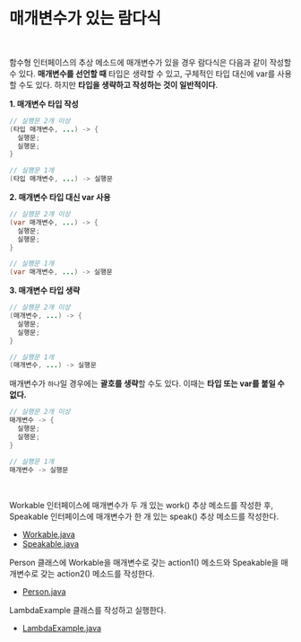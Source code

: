 # 매개변수가 있는 람다식
<br/>

함수형 인터페이스의 추상 메소드에 매개변수가 있을 경우 람다식은 다음과 같이 작성할 수 있다.
**매개변수를 선언할 때** 타입은 생략할 수 있고, 구체적인 타입 대신에 var를 사용할 수도 있다. 하지만 **타입을 생략하고 작성하는 것이 일반적이다**.

**1. 매개변수 타입 작성**
```java
// 실행문 2개 이상
(타입 매개변수, ...) -> {
  실행문;
  실행문;
}

// 실행문 1개
(타입 매개변수, ...) -> 실행문
```
**2. 매개변수 타입 대신 var 사용**
```java
// 실행문 2개 이상
(var 매개변수, ...) -> {
  실행문;
  실행문;
}

// 실행문 1개
(var 매개변수, ...) -> 실행문
```
**3. 매개변수 타입 생략**
```java
// 실행문 2개 이상
(매개변수, ...) -> {
  실행문;
  실행문;
}

// 실행문 1개
(매개변수, ...) -> 실행문
```

매개변수가 `하나`일 경우에는 **괄호를 생략**할 수도 있다. 이때는 **타입 또는 var를 붙일 수 없다.**
```java
// 실행문 2개 이상
매개변수 -> {
  실행문;
  실행문;
}

// 실행문 1개
매개변수 -> 실행문
```

<br/>

Workable 인터페이스에 매개변수가 두 개 있는 work() 추상 메소드를 작성한 후, Speakable 인터페이스에 매개변수가 한 개 있는 speak() 추상 메소드를 작성한다.
- [Workable.java](https://github.com/silxbro/java/blob/main/src/thisisjava/ch16/sec03/Workable.java)
- [Speakable.java](https://github.com/silxbro/java/blob/main/src/thisisjava/ch16/sec03/Speakable.java)

Person 클래스에 Workable을 매개변수로 갖는 action1() 메소드와 Speakable을 매개변수로 갖는 action2() 메소드를 작성한다.
- [Person.java](https://github.com/silxbro/java/blob/main/src/thisisjava/ch16/sec03/Person.java)

LambdaExample 클래스를 작성하고 실행한다.
- [LambdaExample.java](https://github.com/silxbro/java/blob/main/src/thisisjava/ch16/sec03/LambdaExample.java)
